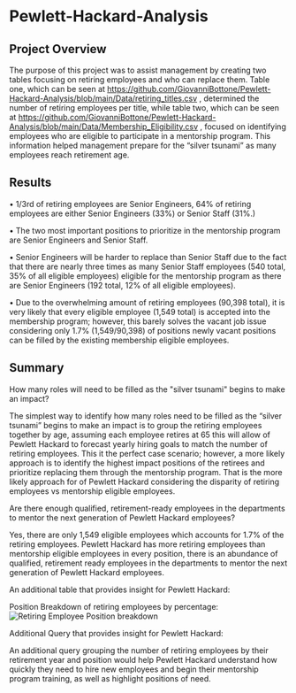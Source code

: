 # Pewlett-Hackard-Analysis

## Project Overview
The purpose of this project was to assist management by creating two tables focusing on retiring employees and who can replace them. Table one, which can be seen at  https://github.com/GiovanniBottone/Pewlett-Hackard-Analysis/blob/main/Data/retiring_titles.csv , determined the number of retiring employees per title, while table two, which can be seen at https://github.com/GiovanniBottone/Pewlett-Hackard-Analysis/blob/main/Data/Membership_Eligibility.csv , focused on identifying employees who are eligible to participate in a mentorship program. This information helped management prepare for the “silver tsunami” as many employees reach retirement age.

## Results

•	1/3rd of retiring employees are Senior Engineers, 64% of retiring employees are either Senior Engineers (33%) or Senior Staff (31%.)

•	The two most important positions to prioritize in the mentorship program are Senior Engineers and Senior Staff. 

•	Senior Engineers will be harder to replace than Senior Staff due to the fact that there are nearly three times as many Senior Staff employees (540 total, 35% of all eligible employees) eligible for the mentorship program as there are Senior Engineers (192 total, 12% of all eligible employees).

•	Due to the overwhelming amount of retiring employees (90,398 total), it is very likely that every eligible employee (1,549 total) is accepted into the membership program; however, this barely solves the vacant job issue considering only 1.7% (1,549/90,398) of positions newly vacant positions can be filled by the existing membership eligible employees. 


## Summary
How many roles will need to be filled as the "silver tsunami" begins to make an impact?

The simplest way to identify how many roles need to be filled as the “silver tsunami” begins to make an impact is to group the retiring employees together by age, assuming each employee retires at 65 this will allow of Pewlett Hackard to forecast yearly hiring goals to match the number of retiring employees. This it the perfect case scenario; however, a more likely approach is to identify the highest impact positions of the retirees and prioritize replacing them through the mentorship program. That is the more likely approach for of Pewlett Hackard considering the disparity of retiring employees vs mentorship eligible employees.

Are there enough qualified, retirement-ready employees in the departments to mentor the next generation of Pewlett Hackard employees?

Yes, there are only 1,549 eligible employees which accounts for 1.7% of the retiring employees. Pewlett Hackard has more retiring employees than mentorship eligible employees in every position, there is an abundance of qualified, retirement ready employees in the departments to mentor the next generation of Pewlett Hackard employees.

An additional table that provides insight for Pewlett Hackard: 

Position Breakdown of retiring employees by percentage:
![Retiring Employee Position breakdown](https://user-images.githubusercontent.com/95371617/153695789-2bfb2533-d113-4a35-b2c3-24f8c68f5803.png)

Additional Query that provides insight for Pewlett Hackard:

An additional query grouping the number of retiring employees by their retirement year and position would help Pewlett Hackard understand how quickly they need to hire new employees and begin their mentorship program training, as well as highlight positions of need. 
